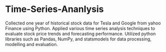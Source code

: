 # Time-Series-Ananlysis
Collected one year of historical stock data for Tesla and Google from yahoo Finance using Python. Applied various time series analysis techniques to evaluate stock price trends and forecasting performance. Utilized python libraries such as Pandas, NumPy, and statsmodels for data processing, modelling and evaluation. 
